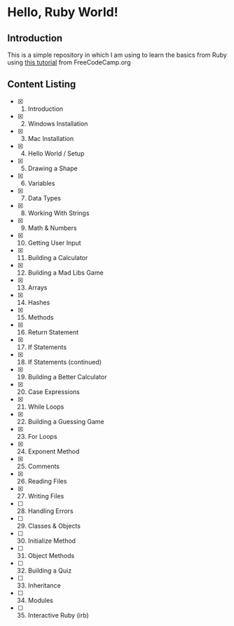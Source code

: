 # Hello, Ruby World!

## Introduction

This is a simple repository in which I am using to learn the basics from Ruby using [this tutorial](https://www.youtube.com/watch?v=t_ispmWmdjY) from FreeCodeCamp.org

## Content Listing

- [x] 1. Introduction
- [x] 2. Windows Installation
- [x] 3. Mac Installation
- [x] 4. Hello World / Setup
- [x] 5. Drawing a Shape
- [x] 6. Variables
- [x] 7. Data Types
- [x] 8. Working With Strings
- [x] 9. Math & Numbers
- [x] 10. Getting User Input
- [x] 11. Building a Calculator
- [x] 12. Building a Mad Libs Game
- [x] 13. Arrays
- [x] 14. Hashes
- [x] 15. Methods
- [x] 16. Return Statement
- [x] 17. If Statements
- [x] 18. If Statements (continued)
- [x] 19. Building a Better Calculator
- [x] 20. Case Expressions
- [x] 21. While Loops
- [x] 22. Building a Guessing Game
- [x] 23. For Loops
- [x] 24. Exponent Method
- [x] 25. Comments
- [x] 26. Reading Files
- [x] 27. Writing Files
- [ ] 28. Handling Errors
- [ ] 29. Classes & Objects
- [ ] 30. Initialize Method
- [ ] 31. Object Methods
- [ ] 32. Building a Quiz
- [ ] 33. Inheritance
- [ ] 34. Modules
- [ ] 35. Interactive Ruby (irb)
